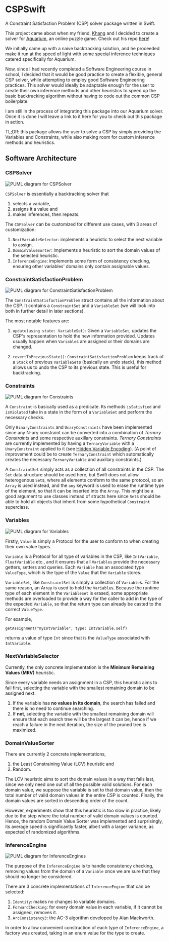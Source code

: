 # CSPSwift

A Constraint Satisfaction Problem (CSP) solver package written in Swift. 

This project came about when my friend, [Khang](https://github.com/nguyenvukhang) and I decided to create a solver for [Aquarium](https://www.puzzle-aquarium.com), an online puzzle game. Check out his repo [here](https://github.com/nguyenvukhang/aquarium)!

We initially came up with a naive backtracking solution, and he proceeded make it run at the speed of light with some special inference techniques catered specifically for Aquarium.

Now, since I had recently completed a Software Engineering course in school, I decided that it would be good practice to create a flexible, general CSP solver, while attempting to employ good Software Engineering practices. This solver would ideally be adaptable enough for the user to create their own inference methods and other heuristics to speed up the basic backtracking algorithm without having to code out the common CSP boilerplate.

I am still in the process of integrating this package into our Aquarium solver. Once it is done I will leave a link to it here for you to check out this package in action.

TL;DR: this package allows the user to solve a CSP by simply providing the Variables and Constraints, while also making room for custom inference methods and heuristics.

## Software Architecture

### CSPSolver

![PUML diagram for CSPSolver](./diagrams/puml_images/cspSolver.png)

`CSPSolver` is essentially a backtracking solver that 

1. selects a variable, 
2. assigns it a value and 
3. makes inferences, then repeats.

The `CSPSolver` can be customized for different use cases, with 3 areas of customization:

1. `NextVariableSelector`: implements a heuristic to select the next variable to assign.
2. `DomainValueSorter`: implements a heuristic to sort the domain values of the selected heuristic.
3. `InferenceEngine`: implements some form of consistency checking, ensuring other variables' domains only contain assignable values.

### ConstraintSatisfactionProblem

![PUML diagram for ConstraintSatisfactionProblem](./diagrams/puml_images/csp.png)

The `ConstraintSatisfactionProblem` struct contains all the information about the CSP. It contains a `ConstraintSet` and a `VariableSet` (we will look into both in further detail in later sections).

The most notable features are:

1. `update(using state: VariableSet)`: Given a `VariableSet`, updates the CSP's representation to hold the new information provided. Updates usually happen when `Variable`s are assigned or their domains are changed.

2. `revertToPreviousState()`: `ConstraintSatisfactionProblem` keeps track of a `Stack` of previous `VariableSet`s (basically an undo stack), this method allows us to undo the CSP to its previous state. This is useful for backtracking.

### Constraints

![PUML diagram for Constraints](./diagrams/puml_images/constraints.png)

A `Constraint` is basically used as a predicate. Its methods `isSatisfied` and `isViolated` take in a state in the form of a `VariableSet` and perform the necessary checks.

Only `BinaryConstraints` and `UnaryConstraints` have been implemented since any N-ary constraint can be converted into a combination of _Ternary Constraints_ and some respective auxillary constraints. _Ternary Constraints_ are currently implemented by having a `TernaryVariable` with a `UnaryConstraint` applied to it (see [Hidden Variable Encoding](https://www.cs.cmu.edu/afs/cs/project/jair/pub/volume24/samaras05a-html/node8.html)). (A point of improvement could be to create `TernaryConstraint` which automatically creates the necessary `TernaryVariable` and auxillary constraints.) 

A `ConstraintSet` simply acts as a collection of all constraints in the CSP. The `Set` data structure should be used here, but Swift does not allow heterogenous `Set`s, where all elements conform to the same protocol, so an `Array` is used instead, and the `any` keyword is used to erase the runtime type of the element, so that it can be inserted into the `Array`. This might be a good argument to use classes instead of structs here since `Set`s should be able to hold all objects that inherit from some hypothetical `Constraint` superclass.

### Variables

![PUML diagram for Variables](./diagrams/puml_images/variables.png)

Firstly, `Value` is simply a Protocol for the user to conform to when creating their own value types. 

`Variable` is a Protocol for all type of variables in the CSP, like `IntVariable`, `FloatVariable` etc., and it ensures that all `Variables` provide the necessary getters, setters and queries. Each `Variable` has an associated type `ValueType`, which is the type of the `Value` that the `Variable` stores.

`VariableSet`, like `ConstraintSet` is simply a collection of `Variable`s. For the same reason, an Array is used to hold the `Variable`s. Because the runtime type of each element in the `VariableSet` is erased, some appropriate methods are overloaded to provide a way for the caller to add in the type of the expected `Variable`, so that the return type can already be casted to the correct `ValueType`.

For example,
```
getAssignment("myIntVariable", type: IntVariable.self)
```
returns a value of type `Int` since that is the `ValueType` associated with `IntVariable`.

### NextVariableSelector

Currently, the only concrete implementation is the **Minimum Remaining Values (MRV)** heuristic. 

Since every variable needs an assignment in a CSP, this heuristic aims to fail first, selecting the variable with the smallest remaining domain to be assigned next. 

1. If the variable has **no values in its domain**, the search has failed and there is no need to continue searching. 
2. If **not**, selecting the variable with the smallest remaining domain will ensure that each search tree will be the largest it can be, hence if we reach a failure in the next iteration, the size of the pruned tree is maximized.

### DomainValueSorter

There are currently 2 concrete implementations, 

1. the Least Constraining Value (LCV) heuristic and
2. Random.

The LCV heuristic aims to sort the domain values in a way that fails last, since we only need one out of all the possible valid solutions. For each domain value, we suppose the variable is set to that domain value, then the total number of valid domain values in the entire CSP is counted. Finally, the domain values are sorted in descending order of the count.

However, experiments show that this heuristic is too slow in practice, likely due to the step where the total number of valid domain values is counted. Hence, the random Domain Value Sorter was implemented and surprisingly, its average speed is significantly faster, albeit with a larger variance, as expected of randomized algorithms.

### InferenceEngine

![PUML diagram for InferenceEngines](./diagrams/puml_images/inference.png)

The purpose of the `InferenceEngine` is to handle consistency checking, removing values from the domain of a `Variable` once we are sure that they should no longer be considered.

There are 3 concrete implementations of `InferenceEngine` that can be selected:

1. `Identity`: makes no changes to variable domains.
2. `ForwardChecking`: for every domain value in each variable, if it cannot be assigned, removes it.
3. `ArcConsistency3`: the AC-3 algorithm developed by Alan Mackworth.

In order to allow convenient construction of each type of `InferenceEngine`, a factory was created, taking in an enum value for the type to create.